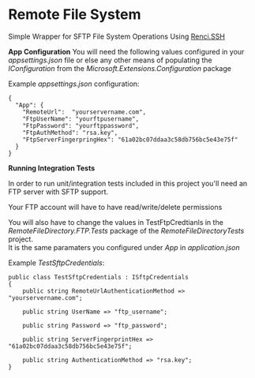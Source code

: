# Remote File System
Simple Wrapper for SFTP File System Operations Using [Renci.SSH](https://github.com/sshnet/SSH.NET)

**App Configuration**
You will need the following values configured in your _appsettings.json_ file 
or else any other means of populating the _IConfiguration_ from the _Microsoft.Extensions.Configuration_ package

Example _appsettings.json_ configuration: 

```
{
  "App": {
    "RemoteUrl":  "yourservername.com",
    "FtpUserName": "yourftpusername",
    "FtpPassword": "yourftppassword",
    "FtpAuthMethod": "rsa.key",
    "FtpServerFingerpringHex": "61a02bc07ddaa3c58db756bc5e43e75f"
  }
}

```

**Running Integration Tests**

In order to run unit/integration tests included in this project you'll need an FTP server with SFTP support.

Your FTP account will have to have read/write/delete permissions

You will also have to change the values in TestFtpCredtianls in the _RemoteFileDirectory.FTP.Tests_ package of the _RemoteFileDirectoryTests_ project.  
It is the same paramaters you configured under _App_ in _application.json_ 

Example _TestSftpCredentials_:

```
public class TestSftpCredentials : ISftpCredentials
{
    public string RemoteUrlAuthenticationMethod => "yourservername.com";

    public string UserName => "ftp_username";

    public string Password => "ftp_password";
    
    public string ServerFingerprintHex => "61a02bc07ddaa3c58db756bc5e43e75f";

    public string AuthenticationMethod => "rsa.key";
}
```
